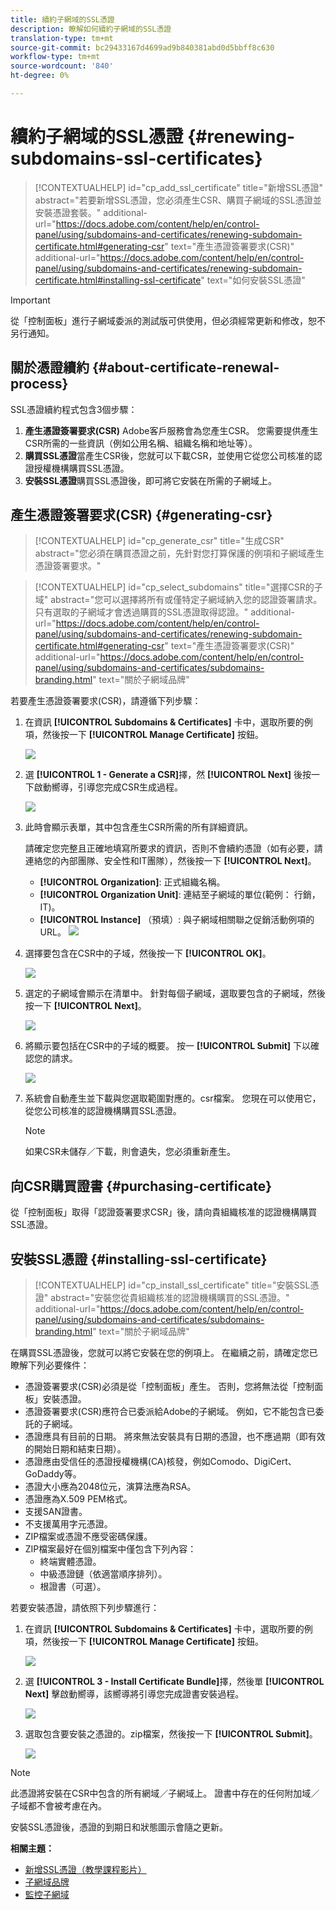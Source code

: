 ```yaml
---
title: 續約子網域的SSL憑證
description: 瞭解如何續約子網域的SSL憑證
translation-type: tm+mt
source-git-commit: bc29433167d4699ad9b840381abd0d5bbff8c630
workflow-type: tm+mt
source-wordcount: '840'
ht-degree: 0%

---
```



# 續約子網域的SSL憑證 {#renewing-subdomains-ssl-certificates}

>[!CONTEXTUALHELP]
>id="cp_add_ssl_certificate"
>title="新增SSL憑證"
>abstract="若要新增SSL憑證，您必須產生CSR、購買子網域的SSL憑證並安裝憑證套裝。"
>additional-url="https://docs.adobe.com/content/help/en/control-panel/using/subdomains-and-certificates/renewing-subdomain-certificate.html#generating-csr" text="產生憑證簽署要求(CSR)"
>additional-url="https://docs.adobe.com/content/help/en/control-panel/using/subdomains-and-certificates/renewing-subdomain-certificate.html#installing-ssl-certificate" text="如何安裝SSL憑證"

>[!IMPORTANT]
>
>從「控制面板」進行子網域委派的測試版可供使用，但必須經常更新和修改，恕不另行通知。

## 關於憑證續約 {#about-certificate-renewal-process}

SSL憑證續約程式包含3個步驟：

1. **產生憑證簽署要求(CSR)** Adobe客戶服務會為您產生CSR。 您需要提供產生CSR所需的一些資訊（例如公用名稱、組織名稱和地址等）。
1. **購買SSL憑證**&#x200B;當產生CSR後，您就可以下載CSR，並使用它從您公司核准的認證授權機構購買SSL憑證。
1. **安裝SSL憑證**&#x200B;購買SSL憑證後，即可將它安裝在所需的子網域上。

## 產生憑證簽署要求(CSR) {#generating-csr}

>[!CONTEXTUALHELP]
>id="cp_generate_csr"
>title="生成CSR"
>abstract="您必須在購買憑證之前，先針對您打算保護的例項和子網域產生憑證簽署要求。"

>[!CONTEXTUALHELP]
>id="cp_select_subdomains"
>title="選擇CSR的子域"
>abstract="您可以選擇將所有或僅特定子網域納入您的認證簽署請求。 只有選取的子網域才會透過購買的SSL憑證取得認證。"
>additional-url="https://docs.adobe.com/content/help/en/control-panel/using/subdomains-and-certificates/renewing-subdomain-certificate.html#generating-csr" text="產生憑證簽署要求(CSR)"
>additional-url="https://docs.adobe.com/content/help/en/control-panel/using/subdomains-and-certificates/subdomains-branding.html" text="關於子網域品牌"

若要產生憑證簽署要求(CSR)，請遵循下列步驟：

1. 在資訊 **[!UICONTROL Subdomains & Certificates]** 卡中，選取所要的例項，然後按一下 **[!UICONTROL Manage Certificate]** 按鈕。

   ![](assets/renewal1.png)

1. 選 **[!UICONTROL 1 - Generate a CSR]**&#x200B;擇，然 **[!UICONTROL Next]** 後按一下啟動嚮導，引導您完成CSR生成過程。

   ![](assets/renewal2.png)

1. 此時會顯示表單，其中包含產生CSR所需的所有詳細資訊。

   請確定您完整且正確地填寫所要求的資訊，否則不會續約憑證（如有必要，請連絡您的內部團隊、安全性和IT團隊），然後按一下 **[!UICONTROL Next]**。

   * **[!UICONTROL Organization]**: 正式組織名稱。
   * **[!UICONTROL Organization Unit]**: 連結至子網域的單位(範例： 行銷，IT)。
   * **[!UICONTROL Instance]** （預填）: 與子網域相關聯之促銷活動例項的URL。
   ![](assets/renewal3.png)

1. 選擇要包含在CSR中的子域，然後按一下 **[!UICONTROL OK]**。

   ![](assets/renewal4.png)

1. 選定的子網域會顯示在清單中。 針對每個子網域，選取要包含的子網域，然後按一下 **[!UICONTROL Next]**。

   ![](assets/renewal5.png)

1. 將顯示要包括在CSR中的子域的概要。 按一 **[!UICONTROL Submit]** 下以確認您的請求。

   ![](assets/renewal6.png)

1. 系統會自動產生並下載與您選取範圍對應的。csr檔案。 您現在可以使用它，從您公司核准的認證機構購買SSL憑證。

   >[!NOTE]
   >
   >如果CSR未儲存／下載，則會遺失，您必須重新產生。

## 向CSR購買證書 {#purchasing-certificate}

從「控制面板」取得「認證簽署要求CSR」後，請向貴組織核准的認證機構購買SSL憑證。

## 安裝SSL憑證 {#installing-ssl-certificate}

>[!CONTEXTUALHELP]
>id="cp_install_ssl_certificate"
>title="安裝SSL憑證"
>abstract="安裝您從貴組織核准的認證機構購買的SSL憑證。"
>additional-url="https://docs.adobe.com/content/help/en/control-panel/using/subdomains-and-certificates/subdomains-branding.html" text="關於子網域品牌"

在購買SSL憑證後，您就可以將它安裝在您的例項上。 在繼續之前，請確定您已瞭解下列必要條件：

* 憑證簽署要求(CSR)必須是從「控制面板」產生。 否則，您將無法從「控制面板」安裝憑證。
* 憑證簽署要求(CSR)應符合已委派給Adobe的子網域。 例如，它不能包含已委託的子網域。
* 憑證應具有目前的日期。 將來無法安裝具有日期的憑證，也不應過期（即有效的開始日期和結束日期）。
* 憑證應由受信任的憑證授權機構(CA)核發，例如Comodo、DigiCert、GoDaddy等。
* 憑證大小應為2048位元，演算法應為RSA。
* 憑證應為X.509 PEM格式。
* 支援SAN證書。
* 不支援萬用字元憑證。
* ZIP檔案或憑證不應受密碼保護。
* ZIP檔案最好在個別檔案中僅包含下列內容：
   * 終端實體憑證。
   * 中級憑證鏈（依適當順序排列）。
   * 根證書（可選）。

若要安裝憑證，請依照下列步驟進行：

1. 在資訊 **[!UICONTROL Subdomains & Certificates]** 卡中，選取所要的例項，然後按一下 **[!UICONTROL Manage Certificate]** 按鈕。

   ![](assets/renewal1.png)

1. 選 **[!UICONTROL 3 - Install Certificate Bundle]**&#x200B;擇，然後單 **[!UICONTROL Next]** 擊啟動嚮導，該嚮導將引導您完成證書安裝過程。

   ![](assets/install1.png)

1. 選取包含要安裝之憑證的。zip檔案，然後按一下 **[!UICONTROL Submit]**。

   ![](assets/install2.png)

>[!NOTE]
>
>此憑證將安裝在CSR中包含的所有網域／子網域上。 證書中存在的任何附加域／子域都不會被考慮在內。

安裝SSL憑證後，憑證的到期日和狀態圖示會隨之更新。

**相關主題：**

* [新增SSL憑證（教學課程影片）](https://docs.adobe.com/content/help/en/campaign-learn/campaign-standard-tutorials/administrating/control-panel/adding-ssl-certificates.html)
* [子網域品牌](../../subdomains-certificates/using/subdomains-branding.md)
* [監控子網域](../../subdomains-certificates/using/monitoring-subdomains.md)